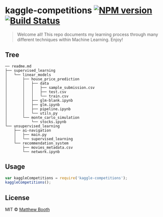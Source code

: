 # kaggle-competitions [![NPM version](https://badge.fury.io/js/kaggle-competitions.svg)](https://npmjs.org/package/kaggle-competitions) [![Build Status](https://travis-ci.org/lordbounties/kaggle-competitions.svg?branch=master)](https://travis-ci.org/lordbounties/kaggle-competitions)

> Welcome all! This repo documents my learning process through many different techniques within Machine Learning. Enjoy!

## Tree

```
── readme.md
├── supervised_learning
│   └── linear_models
│       ├── house_price_prediction
│       │   ├── data
│       │   │   ├── sample_submission.csv
│       │   │   ├── test.csv
│       │   │   └── train.csv
│       │   ├── glm-blank.ipynb
│       │   ├── glm.ipynb
│       │   ├── pipeline.ipynb
│       │   └── utils.py
│       └── monte_carlo_simulation
│           └── stocks.ipynb
└── unsupervised_learning
    ├── ai-navigation
    │   ├── main.py
    │   └── supervised_learning
    └── recommendation_system
        ├── movies_metadata.csv
        └── network.ipynb

```



## Usage

```js
var kaggleCompetitions = require('kaggle-competitions');
kaggleCompetitions();
```

## License

MIT © [Matthew Booth](datascienceverse.net)
